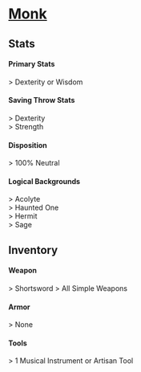 <script>const page = "classTypes"</script>
# **[Monk](https://www.dndbeyond.com/classes/monk)**
## **Stats**
#### **Primary Stats**
\> Dexterity or Wisdom
#### **Saving Throw Stats**
\> Dexterity<br>
\> Strength
#### **Disposition**
\> 100% Neutral
#### **Logical Backgrounds**
\> Acolyte<br>
\> Haunted One<br>
\> Hermit<br>
\> Sage
## **Inventory**
#### **Weapon**
\> Shortsword
\> All Simple Weapons
#### **Armor**
\> None
#### **Tools**
\> 1 Musical Instrument or Artisan Tool
